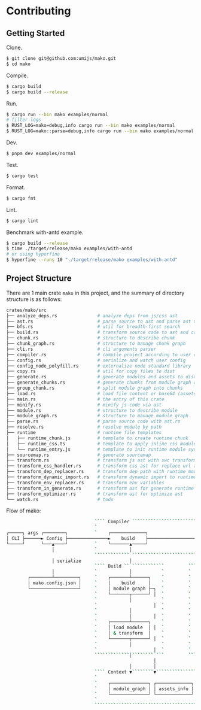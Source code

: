 # Contributing

## Getting Started

Clone.

```bash
$ git clone git@github.com:umijs/mako.git
$ cd mako
```

Compile.

```bash
$ cargo build
$ cargo build --release
```

Run.

```bash
$ cargo run --bin mako examples/normal
# filter logs
$ RUST_LOG=mako=debug,info cargo run --bin mako examples/normal
$ RUST_LOG=mako::parse=debug,info cargo run --bin mako examples/normal
```

Dev.

```bash
$ pnpm dev examples/normal
```

Test.

```bash
$ cargo test
```

Format.

```bash
$ cargo fmt
```

Lint.

```bash
$ cargo lint
```

Benchmark with-antd example.

```bash
$ cargo build --release
$ time ./target/release/mako examples/with-antd
# or using hyperfine
$ hyperfine --runs 10 "./target/release/mako examples/with-antd"
```

## Project Structure

There are 1 main crate `mako` in this project, and the summary of directory structure is as follows:

```bash
crates/mako/src
├── analyze_deps.rs               # analyze deps from js/css ast
├── ast.rs                        # parse source to ast and parse ast to code and sourcemap
├── bfs.rs                        # util for breadth-first search
├── build.rs                      # transform source code to ast and combine into module graph
├── chunk.rs                      # structure to describe chunk
├── chunk_graph.rs                # structure to manage chunk graph
├── cli.rs                        # cli arguments parser
├── compiler.rs                   # compile project according to user config
├── config.rs                     # serialize and watch user config
├── config_node_polyfill.rs       # externalize node standard library
├── copy.rs                       # util for copy files to dist
├── generate.rs                   # generate modules and assets to dist
├── generate_chunks.rs            # generate chunks from module graph and chunk graph
├── group_chunk.rs                # split module graph into chunks
├── load.rs                       # load file content or base64 (assets only)
├── main.rs                       # the entry of this crate
├── minify.rs                     # minify js code via ast
├── module.rs                     # structure to describe module
├── module_graph.rs               # structure to manage module graph
├── parse.rs                      # parse source code with ast.rs
├── resolve.rs                    # resolve module by path
├── runtime                       # runtime file templates
│   ├── runtime_chunk.js          # template to create runtime chunk
│   ├── runtime_css.ts            # template to apply inline css module in runtime
│   └── runtime_entry.js          # template to init runtime module system
├── sourcemap.rs                  # generate sourcemap
├── transform.rs                  # transform js ast with swc transformers
├── transform_css_handler.rs      # transform css ast for replace url and @import
├── transform_dep_replacer.rs     # transform dep path with runtime module path
├── transform_dynamic_import.rs   # transform dynamic import to runtime require
├── transform_env_replacer.rs     # transform env variables
├── transform_in_generate.rs      # transform ast for generate runtime chunks
├── transform_optimizer.rs        # transform ast for optimize ast
└── watch.rs                      # todo
```

Flow of mako:

<!-- https://asciiflow.com/#/share/eJzFV71u2zAQfhWCQ6dAQ1ugacZmKAr0EQTYjE07aiRSIGU0zg9gZO7gwTA69BE6FZkKP42fpBQl64c5SqRspAcBpqU73ne%2FPN5jRhKKL3BCbviI0e%2F4DMdkSYV6dR%2Fi2xBffPzw7izES7V6e%2F5erTJ6m6k%2FIUZ9NFaELnmSRjEV%2Bp8HhSHrV9DL0SGrFOw3u5cPImIuEfip5mlD0C9Xbs8aRLPf%2FHAT3x200iTKKmEYZWEhuvz6xcKy%2FavCw2bRvMdcWFTR1SKKp74eaJlTC%2BY7zimjgmTUbpMruGkkM1T5wBZBQ8ohyrC6rgxpRXljemD7pzPKk%2BsFu5F9UQYUmQDG3Z8hrE%2BGvOQLMaEJSaVTbTbJt%2FgRIlLSDFSUA5NURCSO7mgvbhfbFE14ukQz1aecbUOfdO4btrVYPh%2By2bAtCIKjgzYGmcygNdQcU1C1niGSBlRLq3juaniGISg%2FrYKJbl3BN8kZMkBqL1TNSb34BQNBMo1VGy2rDFZ2Eq89oYRPFzFFc0HS62rbNewdXwc7n5VAA8qf35aY%2FCxcYkAs6aG1u%2FdxbU%2FnY3xe4B0%2BO%2BjUMcCgTBAmZ1wkZRDLTDmxzepX6WgcgegEaiB7Xsu5lpnm2ZJsa9MnNQ1Mtdz4mJPpofb0ixceGe4SbzBvGqkENqV80yoBWl3p6BpfddT4%2F%2FHIgexVYeM5aYXbpL2HHLVzc94BmRo8mlyUwLSHJ78%2BGWA5cGdtp7o%2B5PdBtN%2FuKhPrpUnmp9e447kp8E505wub7my%2BReQNvmxxo2q80HleDNGjiM142ft2RVdp8OXTqLenHA1fFUBs%2FcgycHjs7eupgeTfC3wpxI%2F48R%2BiZatF) -->
```bash
                                 ```` Compiler ```````````````````````````````````````````````
                                 `                                                           `
┌─────┐ args ┌────────┐          `    ┌─────────────┐                     ┌────────────┐     `  emit       ┌──────┐
│ CLI ├──────► Config ├───────────────►    build    ├─────────────────────►  generate  ├───────────────────► dist │
└─────┘      └───▲────┘          `    └───────▲─────┘                     └─────▲──────┘     `  chunks     └──────┘
                 │               `            │                                 │            `  sourcemaps
                                 ````````````` ```````````````````````````````````````````````  assets
                 │ serialize                  │                                 │               copy files
                                 ```` Build `` ````````````         ````Generate `````````````  ...
                 │               `            │           `         `           │            `
        ┌────────┴─────────┐     `    ┌───────┴──────┐    `         `    ┌──────┴───────┐    `
        │ mako.config.json │     `    │    build     │    `         `    │ split chunks │    `
        └──────────────────┘     `    │ module graph ├─┐  `         `    └──────────────┘    `
                                 `    └───────┬──────┘ │  `         `           |            `
                                 `            │           `         ` ┌───────────────────┐  `
                                 `                     │  `         ` │ transform modules │  `
                                 `            │           `         ` │   for generate    │  `
                                 `            │        │  `         ` └───────────────────┘  `
                                 `    ┌───────┴──────┐    `         `           |            `
                                 `    │ load module  │ │  `         `  ┌─────────────────┐   `
                                 `    │ & transform  │    `         `  │ generate chunks │   `
                                 `    └───────┬──────┘ │  `         `  └────────┬────────┘   `
                                 `            │           `         `           │            `
                                 `                     │  `         `                        `
                                 `````````````│```````` ```         ````````````│`````````````
                                                       │
                                              │        │                        │
                                 ```` Context ▼````````▼````````````````````````▼`````````````
                                 `                                                           `
                                 `    ┌──────────────┐ ┌─────────────┐ ┌─────────────┐       `
                                 `    │ module_graph │ │ assets_info │ │ chunk_graph │  ...  `
                                 `    └──────────────┘ └─────────────┘ └─────────────┘       `
                                 `                                                           `
                                 `````````````````````````````````````````````````````````````
```
